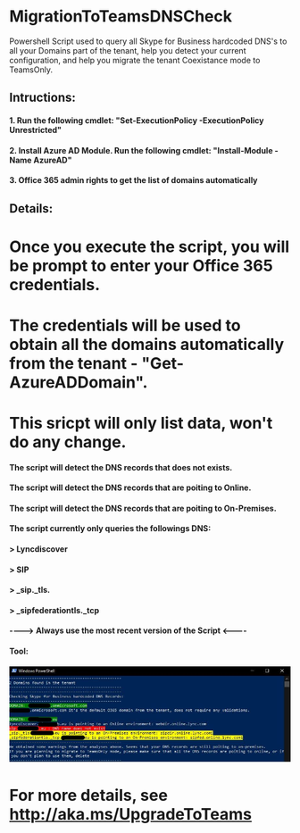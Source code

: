 # MigrationToTeamsDNSCheck
Powershell Script used to query all Skype for Business hardcoded DNS's to all your Domains part of the tenant, help you detect your current configuration, and help you migrate the tenant Coexistance mode to TeamsOnly.
##  Intructions: 
####  1. Run the following cmdlet: "Set-ExecutionPolicy -ExecutionPolicy Unrestricted"
####  2. Install Azure AD Module. Run the following cmdlet: "Install-Module -Name AzureAD"
####  3. Office 365 admin rights to get the list of domains automatically
####
##  Details: 
# Once you execute the script, you will be prompt to enter your Office 365 credentials.
# The credentials will be used to obtain all the domains automatically from the tenant - "Get-AzureADDomain".
# This sricpt will only list data, won't do any change.
#### The script will detect the DNS records that does not exists.
#### The script will detect the DNS records that are poiting to Online.
#### The script will detect the DNS records that are poiting to On-Premises.
#### The script currently only queries the followings DNS:
#### > Lyncdiscover
#### > SIP
#### > _sip._tls.
#### > _sipfederationtls._tcp
####
#### ----> Always use the most recent version of the Script <----
#### Tool:
![Tool](https://github.com/tiagoroxo/MigrationToTeamsDNSCheck/blob/main/tool.JPG?raw=true)
# For more details, see http://aka.ms/UpgradeToTeams
